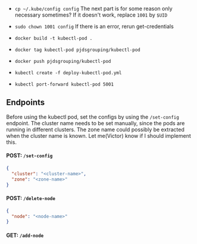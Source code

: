 - `cp ~/.kube/config config`
The next part is for some reason only necessary sometimes? If it doesn't work, replace `1001` by `$UID`
- `sudo chown 1001 config`
If there is an error, rerun get-credentials

- `docker build -t kubectl-pod .`
- `docker tag kubectl-pod pjdsgrouping/kubectl-pod`
- `docker push pjdsgrouping/kubectl-pod`
- `kubectl create -f deploy-kubectl-pod.yml`
- `kubectl port-forward kubectl-pod 5001`

## Endpoints

Before using the kubectl pod, set the configs by using the ```/set-config``` endpoint. The cluster name needs to be set manually, since the pods are running in different clusters. The zone name could possibly be extracted when the cluster name is known. Let me(Victor) know if I should implement this.

#### POST: ```/set-config```

```json
{
  "cluster": "<cluster-name>",
  "zone": "<zone-name>"
}
```

#### POST: ```/delete-node```

```json
{
  "node": "<node-name>"
}
```

#### GET: ```/add-node```
